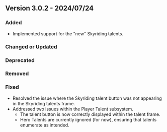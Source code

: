 ## Version 3.0.2 - 2024/07/24

### Added
- Implemented support for the "new" Skyriding talents.
### Changed or Updated
### Deprecated
### Removed
### Fixed
- Resolved the issue where the Skyriding talent button was not appearing in the Skyriding talents frame.
- Addressed two issues within the Player Talent subsystem.
  - The talent button is now correctly displayed within the talent frame.
  - Hero Talents are currently ignored (for now), ensuring that talents enumerate as intended.